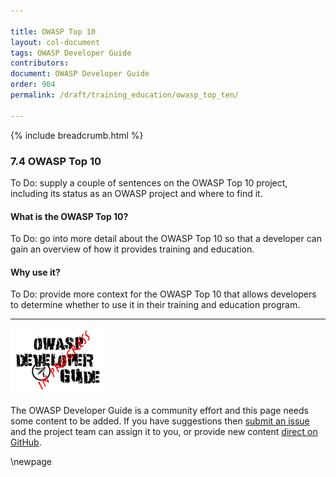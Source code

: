 ```yaml
---

title: OWASP Top 10
layout: col-document
tags: OWASP Developer Guide
contributors:
document: OWASP Developer Guide
order: 904
permalink: /draft/training_education/owasp_top_ten/

---
```


{% include breadcrumb.html %}

### 7.4 OWASP Top 10

To Do: supply a couple of sentences on the OWASP Top 10 project,
including its status as an OWASP project and where to find it.

#### What is the OWASP Top 10?

To Do: go into more detail about the OWASP Top 10 so that a developer
can gain an overview of how it provides training and education.

#### Why use it?

To Do: provide more context for the OWASP Top 10 that allows developers to determine
whether to use it in their training and education program.

----

![Developer Guide](../assets/images/dg_wip.png "OWASP Developer Guide")

The OWASP Developer Guide is a community effort and this page needs some content to be added.
If you have suggestions then [submit an issue][issue0904] and the project team can assign it to you,
or provide new content [direct on GitHub][edit0904].

[issue0904]: https://github.com/OWASP/www-project-developer-guide/issues/new?labels=enhancement&template=request.md&title=Update:%2009-training-education/04-top10
[edit0904]: https://github.com/OWASP/www-project-developer-guide/blob/main/draft/09-training-education/04-top10.md

\newpage
